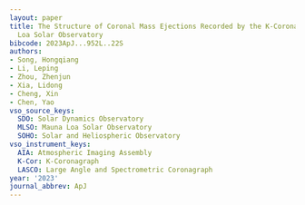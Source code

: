 ```yaml
---
layout: paper
title: The Structure of Coronal Mass Ejections Recorded by the K-Coronagraph at Mauna
  Loa Solar Observatory
bibcode: 2023ApJ...952L..22S
authors:
- Song, Hongqiang
- Li, Leping
- Zhou, Zhenjun
- Xia, Lidong
- Cheng, Xin
- Chen, Yao
vso_source_keys:
  SDO: Solar Dynamics Observatory
  MLSO: Mauna Loa Solar Observatory
  SOHO: Solar and Heliospheric Observatory
vso_instrument_keys:
  AIA: Atmospheric Imaging Assembly
  K-Cor: K-Coronagraph
  LASCO: Large Angle and Spectrometric Coronagraph
year: '2023'
journal_abbrev: ApJ
---
```

